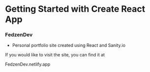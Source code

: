 # Getting Started with Create React App

### FedzenDev

* Personal portfolio site created using React and Sanity.io

If you would like to visit the site, you can find it at

FedzenDev.netlify.app